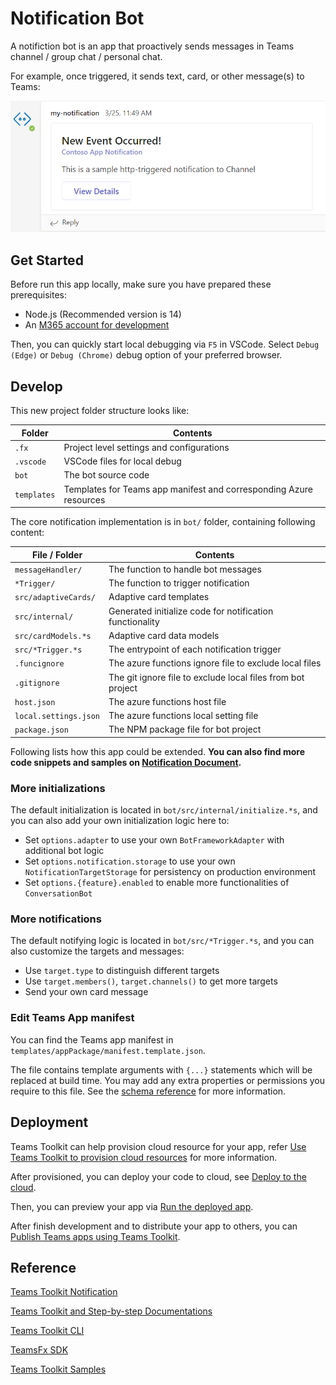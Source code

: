 # Notification Bot

A notifiction bot is an app that proactively sends messages in Teams channel / group chat / personal chat.

For example, once triggered, it sends text, card, or other message(s) to Teams:

![Notification Message in Teams](images/notification-message.png)

## Get Started

Before run this app locally, make sure you have prepared these prerequisites:

- Node.js (Recommended version is 14)
- An [M365 account for development](https://docs.microsoft.com/microsoftteams/platform/toolkit/accounts)

Then, you can quickly start local debugging via `F5` in VSCode. Select `Debug (Edge)` or `Debug (Chrome)` debug option of your preferred browser.

## Develop

This new project folder structure looks like:

| Folder | Contents |
| - | - |
| `.fx` | Project level settings and configurations |
| `.vscode` | VSCode files for local debug |
| `bot` | The bot source code |
| `templates` |Templates for Teams app manifest and corresponding Azure resources|

The core notification implementation is in `bot/` folder, containing following content:

| File / Folder | Contents |
| - | - |
| `messageHandler/` | The function to handle bot messages |
| `*Trigger/` | The function to trigger notification |
| `src/adaptiveCards/` | Adaptive card templates |
| `src/internal/` | Generated initialize code for notification functionality |
| `src/cardModels.*s` | Adaptive card data models |
| `src/*Trigger.*s` | The entrypoint of each notification trigger |
| `.funcignore` | The azure functions ignore file to exclude local files |
| `.gitignore` | The git ignore file to exclude local files from bot project |
| `host.json` | The azure functions host file |
| `local.settings.json` | The azure functions local setting file |
| `package.json` | The NPM package file for bot project |

Following lists how this app could be extended. **You can also find more code snippets and samples on [Notification Document](https://aka.ms/teamsfx-notification#how-to-send-more-notifications).**

### More initializations

The default initialization is located in `bot/src/internal/initialize.*s`, and you can also add your own initialization logic here to:

- Set `options.adapter` to use your own `BotFrameworkAdapter` with additional bot logic
- Set `options.notification.storage` to use your own `NotificationTargetStorage` for persistency on production environment
- Set `options.{feature}.enabled` to enable more functionalities of `ConversationBot`

### More notifications

The default notifying logic is located in `bot/src/*Trigger.*s`, and you can also customize the targets and messages:
- Use `target.type` to distinguish different targets
- Use `target.members()`, `target.channels()` to get more targets
- Send your own card message

### Edit Teams App manifest

You can find the Teams app manifest in `templates/appPackage/manifest.template.json`.

The file contains template arguments with `{...}` statements which will be replaced at build time. You may add any extra properties or permissions you require to this file. See the [schema reference](https://docs.microsoft.com/microsoftteams/platform/resources/schema/manifest-schema) for more information.

## Deployment

Teams Toolkit can help provision cloud resource for your app, refer [Use Teams Toolkit to provision cloud resources](https://docs.microsoft.com/microsoftteams/platform/toolkit/provision) for more information.

After provisioned, you can deploy your code to cloud, see [Deploy to the cloud](https://docs.microsoft.com/microsoftteams/platform/toolkit/deploy).

Then, you can preview your app via [Run the deployed app](https://docs.microsoft.com/microsoftteams/platform/sbs-gs-javascript?tabs=vscode%2Cvsc%2Cviscode%2Cvcode&tutorial-step=8#run-the-deployed-app).

After finish development and to distribute your app to others, you can [Publish Teams apps using Teams Toolkit](https://docs.microsoft.com/microsoftteams/platform/toolkit/publish).

## Reference

[Teams Toolkit Notification](https://aka.ms/teamsfx-notification)

[Teams Toolkit and Step-by-step Documentations](https://docs.microsoft.com/microsoftteams/platform/toolkit/teams-toolkit-fundamentals)

[Teams Toolkit CLI](https://docs.microsoft.com/microsoftteams/platform/toolkit/teamsfx-cli)

[TeamsFx SDK](https://docs.microsoft.com/microsoftteams/platform/toolkit/teamsfx-sdk)

[Teams Toolkit Samples](https://github.com/OfficeDev/TeamsFx-Samples)